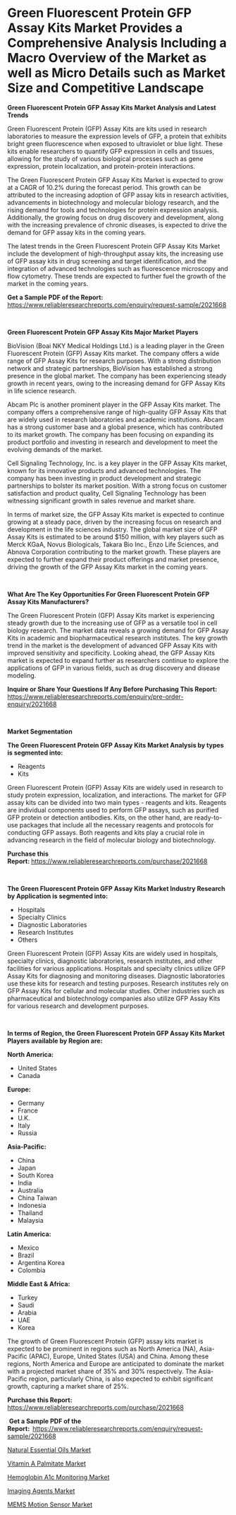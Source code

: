 <p><h1>Green Fluorescent Protein GFP Assay Kits Market Provides a Comprehensive Analysis Including a Macro Overview of the Market as well as Micro Details such as Market Size and Competitive Landscape</h1></p><p><strong>Green Fluorescent Protein GFP Assay Kits Market Analysis and Latest Trends</strong></p>
<p><p>Green Fluorescent Protein (GFP) Assay Kits are kits used in research laboratories to measure the expression levels of GFP, a protein that exhibits bright green fluorescence when exposed to ultraviolet or blue light. These kits enable researchers to quantify GFP expression in cells and tissues, allowing for the study of various biological processes such as gene expression, protein localization, and protein-protein interactions.</p><p>The Green Fluorescent Protein GFP Assay Kits Market is expected to grow at a CAGR of 10.2% during the forecast period. This growth can be attributed to the increasing adoption of GFP assay kits in research activities, advancements in biotechnology and molecular biology research, and the rising demand for tools and technologies for protein expression analysis. Additionally, the growing focus on drug discovery and development, along with the increasing prevalence of chronic diseases, is expected to drive the demand for GFP assay kits in the coming years.</p><p>The latest trends in the Green Fluorescent Protein GFP Assay Kits Market include the development of high-throughput assay kits, the increasing use of GFP assay kits in drug screening and target identification, and the integration of advanced technologies such as fluorescence microscopy and flow cytometry. These trends are expected to further fuel the growth of the market in the coming years.</p></p>
<p><strong>Get a Sample PDF of the Report:&nbsp;</strong> <a href="https://www.reliableresearchreports.com/enquiry/request-sample/2021668">https://www.reliableresearchreports.com/enquiry/request-sample/2021668</a></p>
<p>&nbsp;</p>
<p><strong>Green Fluorescent Protein GFP Assay Kits Major Market Players</strong></p>
<p><p>BioVision (Boai NKY Medical Holdings Ltd.) is a leading player in the Green Fluorescent Protein (GFP) Assay Kits market. The company offers a wide range of GFP Assay Kits for research purposes. With a strong distribution network and strategic partnerships, BioVision has established a strong presence in the global market. The company has been experiencing steady growth in recent years, owing to the increasing demand for GFP Assay Kits in life science research.</p><p>Abcam Plc is another prominent player in the GFP Assay Kits market. The company offers a comprehensive range of high-quality GFP Assay Kits that are widely used in research laboratories and academic institutions. Abcam has a strong customer base and a global presence, which has contributed to its market growth. The company has been focusing on expanding its product portfolio and investing in research and development to meet the evolving demands of the market.</p><p>Cell Signaling Technology, Inc. is a key player in the GFP Assay Kits market, known for its innovative products and advanced technologies. The company has been investing in product development and strategic partnerships to bolster its market position. With a strong focus on customer satisfaction and product quality, Cell Signaling Technology has been witnessing significant growth in sales revenue and market share.</p><p>In terms of market size, the GFP Assay Kits market is expected to continue growing at a steady pace, driven by the increasing focus on research and development in the life sciences industry. The global market size of GFP Assay Kits is estimated to be around $150 million, with key players such as Merck KGaA, Novus Biologicals, Takara Bio Inc., Enzo Life Sciences, and Abnova Corporation contributing to the market growth. These players are expected to further expand their product offerings and market presence, driving the growth of the GFP Assay Kits market in the coming years.</p></p>
<p>&nbsp;</p>
<p><strong>What Are The Key Opportunities For Green Fluorescent Protein GFP Assay Kits Manufacturers?</strong></p>
<p><p>The Green Fluorescent Protein (GFP) Assay Kits market is experiencing steady growth due to the increasing use of GFP as a versatile tool in cell biology research. The market data reveals a growing demand for GFP Assay Kits in academic and biopharmaceutical research institutes. The key growth trend in the market is the development of advanced GFP Assay Kits with improved sensitivity and specificity. Looking ahead, the GFP Assay Kits market is expected to expand further as researchers continue to explore the applications of GFP in various fields, such as drug discovery and disease modeling.</p></p>
<p><strong>Inquire or Share Your Questions If Any Before Purchasing This Report:</strong> <a href="https://www.reliableresearchreports.com/enquiry/pre-order-enquiry/2021668">https://www.reliableresearchreports.com/enquiry/pre-order-enquiry/2021668</a></p>
<p>&nbsp;</p>
<p><strong>Market Segmentation</strong></p>
<p><strong>The Green Fluorescent Protein GFP Assay Kits Market Analysis by types is segmented into:</strong></p>
<p><ul><li>Reagents</li><li>Kits</li></ul></p>
<p><p>Green Fluorescent Protein (GFP) Assay Kits are widely used in research to study protein expression, localization, and interactions. The market for GFP assay kits can be divided into two main types - reagents and kits. Reagents are individual components used to perform GFP assays, such as purified GFP protein or detection antibodies. Kits, on the other hand, are ready-to-use packages that include all the necessary reagents and protocols for conducting GFP assays. Both reagents and kits play a crucial role in advancing research in the field of molecular biology and biotechnology.</p></p>
<p><strong>Purchase this Report:&nbsp;</strong><a href="https://www.reliableresearchreports.com/purchase/2021668">https://www.reliableresearchreports.com/purchase/2021668</a></p>
<p>&nbsp;</p>
<p><strong>The Green Fluorescent Protein GFP Assay Kits Market Industry Research by Application is segmented into:</strong></p>
<p><ul><li>Hospitals</li><li>Specialty Clinics</li><li>Diagnostic Laboratories</li><li>Research Institutes</li><li>Others</li></ul></p>
<p><p>Green Fluorescent Protein (GFP) Assay Kits are widely used in hospitals, specialty clinics, diagnostic laboratories, research institutes, and other facilities for various applications. Hospitals and specialty clinics utilize GFP Assay Kits for diagnosing and monitoring diseases. Diagnostic laboratories use these kits for research and testing purposes. Research institutes rely on GFP Assay Kits for cellular and molecular studies. Other industries such as pharmaceutical and biotechnology companies also utilize GFP Assay Kits for various research and development purposes.</p></p>
<p>&nbsp;</p>
<p><strong>In terms of Region, the Green Fluorescent Protein GFP Assay Kits Market Players available by Region are:</strong></p>
<p>
    <p> <strong> North America: </strong>
        <ul>
            <li>United States</li>
            <li>Canada</li>
        </ul>
        </p> 
    <p> <strong> Europe: </strong>
        <ul>
            <li>Germany</li>
            <li>France</li>
            <li>U.K.</li>
            <li>Italy</li>
            <li>Russia</li>
        </ul>
        </p> 
    <p> <strong> Asia-Pacific: </strong>
        <ul>
            <li>China</li>
            <li>Japan</li>
            <li>South Korea</li>
            <li>India</li>
            <li>Australia</li>
            <li>China Taiwan</li>
            <li>Indonesia</li>
            <li>Thailand</li>
            <li>Malaysia</li>
        </ul>
        </p> 
    <p> <strong> Latin America: </strong>
        <ul>
            <li>Mexico</li>
            <li>Brazil</li>
            <li>Argentina Korea</li>
            <li>Colombia</li>
        </ul>
        </p> 
    <p> <strong> Middle East & Africa: </strong>
        <ul>
            <li>Turkey</li>
            <li>Saudi</li>
            <li>Arabia</li>
            <li>UAE</li>
            <li>Korea</li>
        </ul>
    </p>
    </p>
<p><p>The growth of Green Fluorescent Protein (GFP) assay kits market is expected to be prominent in regions such as North America (NA), Asia-Pacific (APAC), Europe, United States (USA) and China. Among these regions, North America and Europe are anticipated to dominate the market with a projected market share of 35% and 30% respectively. The Asia-Pacific region, particularly China, is also expected to exhibit significant growth, capturing a market share of 25%.</p></p>
<p><strong>Purchase this Report: </strong><a href="https://www.reliableresearchreports.com/purchase/2021668">https://www.reliableresearchreports.com/purchase/2021668</a></p>
<p>&nbsp;<strong>Get a Sample PDF of the Report:&nbsp;&nbsp;</strong><a href="https://www.reliableresearchreports.com/enquiry/request-sample/2021668">https://www.reliableresearchreports.com/enquiry/request-sample/2021668</a></p>
<p><strong></strong></p>
<p><p><a href="https://view.publitas.com/reportprime-1/natural-essential-oils-market-research-report-provides-thorough-industry-overview-which-offers-an-in-depth-analysis-of-product-trends-and-new-market-divisions/">Natural Essential Oils Market</a></p><p><a href="https://bubble-tree-ea4.notion.site/Decoding-the-Vitamin-A-Palmitate-Market-A-Deep-Dive-into-the-Latest-Market-Trends-Market-Segmentat-14992366491c46dca85585b891af804a">Vitamin A Palmitate Market</a></p><p><a href="https://bubble-tree-ea4.notion.site/Hemoglobin-A1c-Monitoring-Market-Provides-Detailed-Segmentation-of-this-Market-based-on-Type-Applic-8b00ef39f2344b0787d0d6a918a303a6">Hemoglobin A1c Monitoring Market</a></p><p><a href="https://thundering-castanet-c65.notion.site/Imaging-Agents-Market-Size-and-Examines-its-Market-Scope-with-a-Primary-Focus-on-Growth-Opportunit-270d065472354f009babff6059926985">Imaging Agents Market</a></p><p><a href="https://view.publitas.com/reportprime-1/mems-motion-sensor-market-analysis-examines-its-scope-on-growth-opportunities-and-forecasted-trends-spanning-from-2024-to-2031/">MEMS Motion Sensor Market</a></p></p>